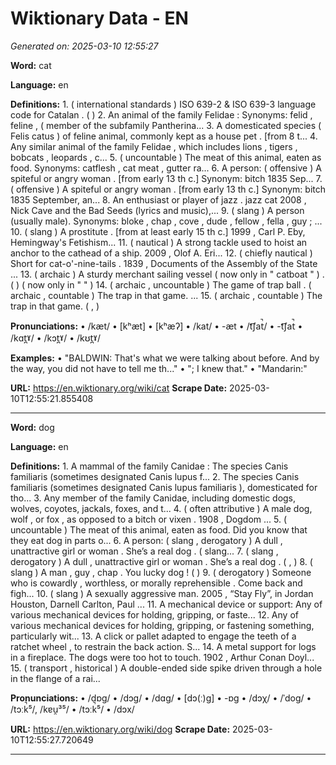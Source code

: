 # Wiktionary Data - EN

*Generated on: 2025-03-10 12:55:27*

**Word:** cat

**Language:** en

**Definitions:**
    1. ( international standards ) ISO 639-2 & ISO 639-3 language code for Catalan . ( )
    2. An animal of the family Felidae : Synonyms: felid , feline , ( member of the subfamily Pantherina...
    3. A domesticated species ( Felis catus ) of feline animal, commonly kept as a house pet . [from 8 t...
    4. Any similar animal of the family Felidae , which includes lions , tigers , bobcats , leopards , c...
    5. ( uncountable ) The meat of this animal, eaten as food. Synonyms: catflesh , cat meat , gutter ra...
    6. A person: ( offensive ) A spiteful or angry woman . [from early 13 th c.] Synonym: bitch 1835 Sep...
    7. ( offensive ) A spiteful or angry woman . [from early 13 th c.] Synonym: bitch 1835 September, an...
    8. An enthusiast or player of jazz . jazz cat 2008 , Nick Cave and the Bad Seeds (lyrics and music),...
    9. ( slang ) A person (usually male). Synonyms: bloke , chap , cove , dude , fellow , fella , guy ; ...
    10. ( slang ) A prostitute . [from at least early 15 th c.] 1999 , Carl P. Eby, Hemingway's Fetishism...
    11. ( nautical ) A strong tackle used to hoist an anchor to the cathead of a ship. 2009 , Olof A. Eri...
    12. ( chiefly nautical ) Short for cat-o'-nine-tails . 1839 , Documents of the Assembly of the State ...
    13. ( archaic ) A sturdy merchant sailing vessel ( now only in " catboat " ) . ( ) ( now only in " " )
    14. ( archaic , uncountable ) The game of trap ball . ( archaic , countable ) The trap in that game. ...
    15. ( archaic , countable ) The trap in that game. ( , )

**Pronunciations:**
    • /kæt/
    • [kʰæt]
    • [kʰæʔ]
    • /kat/
    • -æt
    • /t͡ʃat̚/
    • -t͡ʃat̚
    • /kɑt̪ˠ/
    • /kɔt̪ˠ/
    • /kʊt̪ˠ/

**Examples:**
    • "BALDWIN: That's what we were talking about before. And by the way, you did not have to tell me th..."
    • "; I knew that."
    • "Mandarin:"

**URL:** https://en.wiktionary.org/wiki/cat
**Scrape Date:** 2025-03-10T12:55:21.855408

---

**Word:** dog

**Language:** en

**Definitions:**
    1. A mammal of the family Canidae : The species Canis familiaris (sometimes designated Canis lupus f...
    2. The species Canis familiaris (sometimes designated Canis lupus familiaris ), domesticated for tho...
    3. Any member of the family Canidae, including domestic dogs, wolves, coyotes, jackals, foxes, and t...
    4. ( often attributive ) A male dog, wolf , or fox , as opposed to a bitch or vixen . 1908 , Dogdom ...
    5. ( uncountable ) The meat of this animal, eaten as food. Did you know that they eat dog in parts o...
    6. A person: ( slang , derogatory ) A dull , unattractive girl or woman . She’s a real dog . ( slang...
    7. ( slang , derogatory ) A dull , unattractive girl or woman . She’s a real dog . ( , )
    8. ( slang ) A man , guy , chap . You lucky dog ! ( )
    9. ( derogatory ) Someone who is cowardly , worthless, or morally reprehensible . Come back and figh...
    10. ( slang ) A sexually aggressive man. 2005 , “Stay Fly”, in Jordan Houston, Darnell Carlton, Paul ...
    11. A mechanical device or support: Any of various mechanical devices for holding, gripping, or faste...
    12. Any of various mechanical devices for holding, gripping, or fastening something, particularly wit...
    13. A click or pallet adapted to engage the teeth of a ratchet wheel , to restrain the back action. S...
    14. A metal support for logs in a fireplace. The dogs were too hot to touch. 1902 , Arthur Conan Doyl...
    15. ( transport , historical ) A double-ended side spike driven through a hole in the flange of a rai...

**Pronunciations:**
    • /dɒɡ/
    • /dɔɡ/
    • /dɑɡ/
    • [dɔ(ː)ɡ]
    • -ɒɡ
    • /dɔχ/
    • /ˈdoɡ/
    • /tɔːk̚⁵/, /kɐu̯³⁵/
    • /tɔːk̚⁵/
    • /dɔx/

**URL:** https://en.wiktionary.org/wiki/dog
**Scrape Date:** 2025-03-10T12:55:27.720649

---

